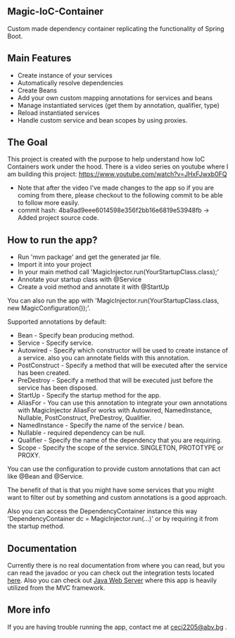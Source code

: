 
Magic-IoC-Container
-----------------------
Custom made dependency container replicating the functionality of Spring Boot.

Main Features
-----------------------
* Create instance of your services
* Automatically resolve dependencies
* Create Beans
* Add your own custom mapping annotations for services and beans
* Manage instantiated services (get them by annotation, qualifier, type)
* Reload instantiated services
* Handle custom service and bean scopes by using proxies.

The Goal
-----------------------
This project is created with the purpose to help understand how IoC Containers work under the hood.
There is a video series on youtube where I am building this project:
https://www.youtube.com/watch?v=JHxFJwxb0FQ
* Note that after the video I've made changes to the app so if you are coming from there, please checkout to the following commit to be able to follow more easily.
* commit hash: 4ba9ad9eee6014598e356f2bb16e6819e53948fb -> Added project source code.

How to run the app?
------------------
* Run 'mvn package' and get the generated jar file.
* Import it into your project
* In your main method call 'MagicInjector.run(YourStartupClass.class);'
* Annotate your startup class with @Service
* Create a void method and annotate it with @StartUp

You can also run the app with 'MagicInjector.run(YourStartupClass.class, new MagicConfiguration());'.

Supported annotations by default: 
* Bean - Specify bean producing method.
* Service - Specify service.
* Autowired - Specify which constructor will be used to create instance of a service.
also you can annotate fields with this annotation.
* PostConstruct - Specify a method that will be executed after the service has been created.
* PreDestroy - Specify a method that will be executed just before the service has been disposed.
* StartUp - Specify the startup method for the app.
* AliasFor - You can use this annotation to integrate your own annotations with MagicInjector
AliasFor works with Autowired, NamedInstance, Nullable, PostConstruct, PreDestroy, Qualifier.
* NamedInstance - Specify the name of the service / bean.
* Nullable - required dependency can be null.
* Qualifier - Specify the name of the dependency that you are requiring.
* Scope - Specify the scope of the service. SINGLETON, PROTOTYPE or PROXY.

You can use the configuration to provide custom annotations that can act like @Bean and @Service.

The benefit of that is that you might have some services that you might want to filter out by something and 
custom annotations is a good approach.

Also you can access the DependencyContainer instance this way 'DependencyContainer dc = MagicInjector.run(...)' or
by requiring it from the startup method.

Documentation
------------
Currently there is no real documentation from where you can read, but 
you can read the javadoc or you can check out the integration tests located [here](https://github.com/Cyecize/Magic-IoC-Container-Tests).
Also you can check out [Java Web Server](https://github.com/Cyecize/java-web-server/) 
where this app is heavily utilized from the MVC framework.

More info
-------------
If you are having trouble running the app, contact me at ceci2205@abv.bg .
